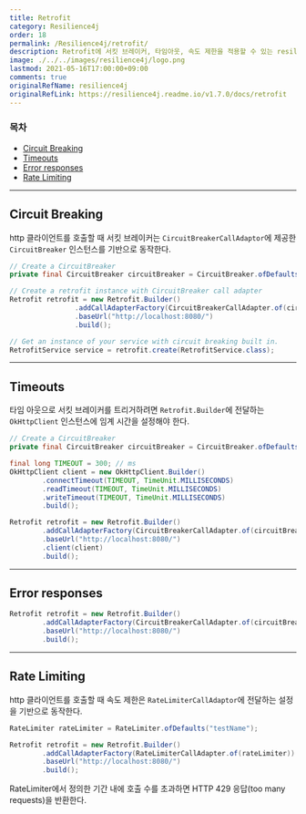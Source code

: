 ```yaml
---
title: Retrofit
category: Resilience4j
order: 18
permalink: /Resilience4j/retrofit/
description: Retrofit에 서킷 브레이커, 타임아웃, 속도 제한을 적용할 수 있는 resilience4j-retrofit 모듈 소개
image: ./../../images/resilience4j/logo.png
lastmod: 2021-05-16T17:00:00+09:00
comments: true
originalRefName: resilience4j
originalRefLink: https://resilience4j.readme.io/v1.7.0/docs/retrofit
---
```


### 목차

- [Circuit Breaking](#circuit-breaking)
- [Timeouts](#timeouts)
- [Error responses](#error-responses)
- [Rate Limiting](#rate-limiting)

---

## Circuit Breaking

http 클라이언트를 호출할 때 서킷 브레이커는 `CircuitBreakerCallAdaptor`에 제공한 `CircuitBreaker` 인스턴스를 기반으로 동작한다.

```java
// Create a CircuitBreaker
private final CircuitBreaker circuitBreaker = CircuitBreaker.ofDefaults("testName");

// Create a retrofit instance with CircuitBreaker call adapter
Retrofit retrofit = new Retrofit.Builder()
                .addCallAdapterFactory(CircuitBreakerCallAdapter.of(circuitBreaker))
                .baseUrl("http://localhost:8080/")
                .build();

// Get an instance of your service with circuit breaking built in.
RetrofitService service = retrofit.create(RetrofitService.class);
```

---

## Timeouts

타임 아웃으로 서킷 브레이커를 트리거하려면 `Retrofit.Builder`에 전달하는 `OkHttpClient` 인스턴스에 임계 시간을 설정해야 한다.

```java
// Create a CircuitBreaker
private final CircuitBreaker circuitBreaker = CircuitBreaker.ofDefaults("testName");

final long TIMEOUT = 300; // ms
OkHttpClient client = new OkHttpClient.Builder()
        .connectTimeout(TIMEOUT, TimeUnit.MILLISECONDS)
        .readTimeout(TIMEOUT, TimeUnit.MILLISECONDS)
        .writeTimeout(TIMEOUT, TimeUnit.MILLISECONDS)
        .build();

Retrofit retrofit = new Retrofit.Builder()
        .addCallAdapterFactory(CircuitBreakerCallAdapter.of(circuitBreaker))
        .baseUrl("http://localhost:8080/")
        .client(client)
        .build();
```

---

## Error responses

```java
Retrofit retrofit = new Retrofit.Builder()
        .addCallAdapterFactory(CircuitBreakerCallAdapter.of(circuitBreaker, (r) -> r.code() < 500));
        .baseUrl("http://localhost:8080/")
        .build();
```

---

## Rate Limiting

http 클라이언트를 호출할 때 속도 제한은 `RateLimiterCallAdaptor`에 전달하는 설정을 기반으로 동작한다.

```java
RateLimiter rateLimiter = RateLimiter.ofDefaults("testName");

Retrofit retrofit = new Retrofit.Builder()
        .addCallAdapterFactory(RateLimiterCallAdapter.of(rateLimiter))
        .baseUrl("http://localhost:8080/")
        .build();
```

RateLimiter에서 정의한 기간 내에 호출 수를 초과하면 HTTP 429 응답(too many requests)을 반환한다.